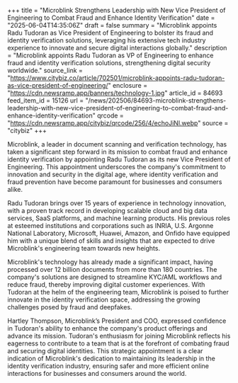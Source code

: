 +++
title = "Microblink Strengthens Leadership with New Vice President of Engineering to Combat Fraud and Enhance Identity Verification"
date = "2025-06-04T14:35:06Z"
draft = false
summary = "Microblink appoints Radu Tudoran as Vice President of Engineering to bolster its fraud and identity verification solutions, leveraging his extensive tech industry experience to innovate and secure digital interactions globally."
description = "Microblink appoints Radu Tudoran as VP of Engineering to enhance fraud and identity verification solutions, strengthening digital security worldwide."
source_link = "https://www.citybiz.co/article/702501/microblink-appoints-radu-tudoran-as-vice-president-of-engineering/"
enclosure = "https://cdn.newsramp.app/banners/technology-1.jpg"
article_id = 84693
feed_item_id = 15126
url = "/news/202506/84693-microblink-strengthens-leadership-with-new-vice-president-of-engineering-to-combat-fraud-and-enhance-identity-verification"
qrcode = "https://cdn.newsramp.app/citybiz/qrcode/256/4/echoJiNl.webp"
source = "citybiz"
+++

<p>Microblink, a leader in document scanning and verification technology, has taken a significant step forward in its mission to combat fraud and enhance identity verification by appointing Radu Tudoran as its new Vice President of Engineering. This appointment underscores the company's commitment to innovation and security in the digital age, where identity verification and fraud prevention have become paramount for businesses and consumers alike.</p><p>Radu Tudoran brings over 15 years of experience in technology innovation, with a proven track record in developing scalable cloud and big data services, SaaS platforms, and machine learning products. His previous roles at esteemed institutions and corporations such as INRIA, U.S. Argonne National Laboratory, Microsoft, Huawei, Amazon, and Onfido have equipped him with a unique blend of skills and insights that are expected to drive Microblink's engineering team towards new heights.</p><p>Microblink's technology has already made a significant impact, having processed over 12 billion documents from more than 180 countries. The company's solutions are designed to streamline KYC/AML workflows and reduce fraud, thereby improving digital customer experiences. With Tudoran at the helm of the engineering team, Microblink is poised to further innovate in the identity verification space, addressing the growing challenges posed by fraud and deepfakes.</p><p>Hartley Thompson, Microblink’s President and COO, expressed confidence in Tudoran's ability to enhance the company's product offerings and advance its mission. Tudoran's enthusiasm for joining Microblink reflects his eagerness to contribute to a team that is at the forefront of combating fraud and securing digital identities. This strategic appointment is a clear indication of Microblink's dedication to maintaining its leadership in the identity verification industry, ensuring safer and more efficient online interactions for businesses and consumers around the world.</p>